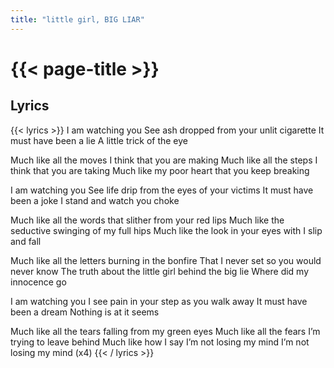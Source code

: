 ```yaml
---
title: "little girl, BIG LIAR"
---
```

# {{< page-title >}}

## Lyrics
{{< lyrics >}}
I am watching you
See ash dropped from your unlit cigarette
It must have been a lie
A little trick of the eye

Much like all the moves I think that you are making
Much like all the steps I think that you are taking
Much like my poor heart that you keep breaking

I am watching you
See life drip from the eyes of your victims
It must have been a joke
I stand and watch you choke

Much like all the words that slither from your red lips
Much like the seductive swinging of my full hips
Much like the look in your eyes with I slip and fall

Much like all the letters burning in the bonfire
That I never set so you would never know
The truth about the little girl behind the big lie
Where did my innocence go

I am watching you
I see pain in your step as you walk away
It must have been a dream
Nothing is at it seems

Much like all the tears falling from my green eyes
Much like all the fears I’m trying to leave behind
Much like how I say I’m not losing my mind
I’m not losing my mind
(x4)
{{< / lyrics >}}
